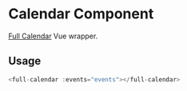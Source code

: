 # Calendar Component
[Full Calendar](https://fullcalendar.io) Vue wrapper.

## Usage
```js
<full-calendar :events="events"></full-calendar>
```